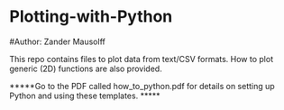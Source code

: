 # Plotting-with-Python
#Author: Zander Mausolff


This repo contains files to plot data from text/CSV formats.  How to plot generic (2D) functions are also provided.

*****Go to the PDF called how_to_python.pdf for details on setting up Python and using these templates. *****
